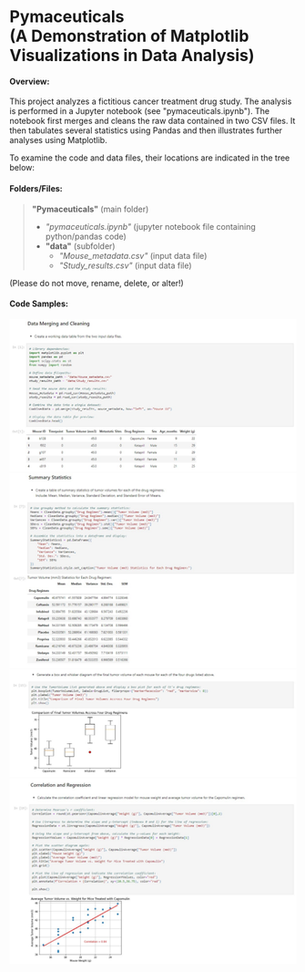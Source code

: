 <h1> Pymaceuticals <br> (A Demonstration of Matplotlib Visualizations in Data Analysis) </h1>

#### Overview:
This project analyzes a fictitious cancer treatment drug study.
The analysis is performed in a Jupyter notebook (see "pymaceuticals.ipynb").
The notebook first merges and cleans the raw data contained in two CSV files. 
It then tabulates several statistics using Pandas and then illustrates further analyses using Matplotlib.

To examine the code and data files, their locations are indicated in the tree below:

#### Folders/Files:

> **"Pymaceuticals"** (main folder) <br>
> - *"pymaceuticals.ipynb"* (jupyter notebook file containing python/pandas code) <br>
> - **"data"** (subfolder) <br>
>	- *"Mouse_metadata.csv"* (input data file) <br>
> 	- *"Study_results.csv"* (input data file) <br>
	
(Please do not move, rename, delete, or alter!)

#### Code Samples: <br>

<img src="Images/CodeSnip1.jpg"> <br>
<img src="Images/CodeSnip2.jpg"> <br>
<img src="Images/CodeSnip3.jpg"> <br>
<img src="Images/CodeSnip4.jpg"> <br>
